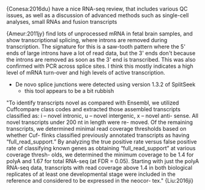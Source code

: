 {Conesa:2016du} have a nice RNA-seq review, that includes various QC issues, as well as a discussion of advanced methods such as single-cell analyses, small RNAs and fusion transcripts

{Ameur:2011jy} find lots of unprocessed mRNA in fetal brain samples, and show transcriptional splicing, where introns are removed during transcription. The signature for this is a saw-tooth pattern where the 5' ends of large introns have a lot of read data, but the 3' ends don't because the introns are removed as soon as the 3' end is transcribed. This was also confirmed with PCR across splice sites. I think this mostly indicates a high level of mRNA turn-over and high levels of active transcription. 

- De novo splice junctions were detected using version 1.3.2 of SplitSeek
    - this tool appears to be a bit rubbish

"To identify transcripts novel as compared with Ensembl, we utilized Cuffcompare class codes and extracted those assembled transcripts classified as: i – novel intronic, u – novel intergenic, x – novel anti- sense. All novel transcripts under 200 nt in length were re- moved. Of the remaining transcripts, we determined minimal read coverage thresholds based on whether Cuf- flinks classified previously annotated transcripts as having “full_read_support.” By analyzing the true positive rate versus false positive rate of classifying known genes as obtaining “full_read_support” at various coverage thresh- olds, we determined the minimum coverage to be 1.4 for polyA and 1.67 for total RNA-seq (at FDR = 0.05). Starting with just the polyA RNA-seq data, transcripts with read coverage above 1.4 in both biological replicates of at least one developmental stage were included in the reference and considered to be expressed in the neocor- tex." {Liu:2016ji}
